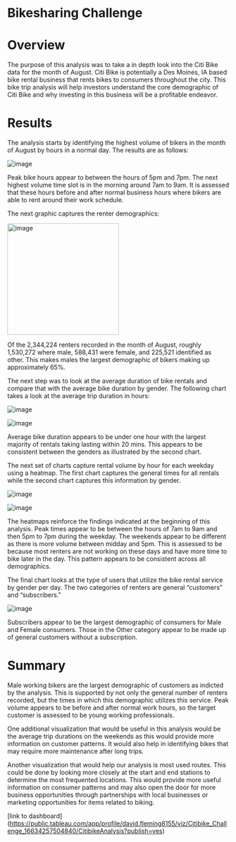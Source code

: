 # Bikesharing Challenge

# Overview

The purpose of this analysis was to take a in depth look into the Citi Bike data for the month of August. Citi Bike is potentially a Des Moines, IA based bike rental business that rents bikes to consumers throughout the city. This bike trip analysis will help investors understand the core demographic of Citi Bike and why investing in this business will be a profitable endeavor. 

# Results

The analysis starts by identifying the highest volume of bikers in the month of August by hours in a normal day. The results are as follows:

![image](https://user-images.githubusercontent.com/107585908/190879374-1bf17a08-0afd-4d7c-91cd-2f5f94e915a6.png)

Peak bike hours appear to between the hours of 5pm and 7pm. The next highest volume time slot is in the morning around 7am to 9am. It is assessed that these hours before and after normal business hours where bikers are able to rent around their work schedule.

The next graphic captures the renter demographics: 

<img width="253" alt="image" src="https://user-images.githubusercontent.com/107585908/190879380-c664b73e-cb08-4750-a8d1-b2388c729d5d.png">

Of the 2,344,224 renters recorded in the month of August, roughly 1,530,272 where male, 588,431 were female, and 225,521 identified as other. This makes males the largest demographic of bikers making up approximately 65%.

The next step was to look at the average duration of bike rentals and compare that with the average bike duration by gender. The following chart takes a look at the average trip duration in hours:

![image](https://user-images.githubusercontent.com/107585908/190879390-594172fb-0109-46ea-bf75-122b182d0145.png)

![image](https://user-images.githubusercontent.com/107585908/190879394-99437593-e9ae-40ff-a2e3-4840d4eafc25.png)

Average bike duration appears to be under one hour with the largest majority of rentals taking lasting within 20 mins. This appears to be consistent between the genders as illustrated by the second chart.

The next set of charts capture rental volume by hour for each weekday using a heatmap. The first chart captures the general times for all rentals while the second chart captures this information by gender.

![image](https://user-images.githubusercontent.com/107585908/190879404-109a4868-7967-49e1-a153-08d4f6345659.png)

![image](https://user-images.githubusercontent.com/107585908/190879405-4a99dc7a-886a-4e54-ba61-e2c50643af48.png)

The heatmaps reinforce the findings indicated at the beginning of this analysis. Peak times appear to be between the hours of 7am to 9am and then 5pm to 7pm during the weekday. The weekends appear to be different as there is more volume between midday and 5pm. This is assessed to be because most renters are not working on these days and have more time to bike later in the day. This pattern appears to be consistent across all demographics.

The final chart looks at the type of users that utilize the bike rental service by gender per day. The two categories of renters are general “customers” and “subscribers.”  

![image](https://user-images.githubusercontent.com/107585908/190879413-63cc35ea-8ced-44b1-abb1-53e9d1852439.png)

Subscribers appear to be the largest demographic of consumers for Male and Female consumers. Those in the Other category appear to be made up of general customers without a subscription. 

# Summary

Male working bikers are the largest demographic of customers as indicted by the analysis. This is supported by not only the general number of renters recorded, but the times in which this demographic utilizes this service. Peak volume appears to be before and after normal work hours, so the target customer is assessed to be young working professionals. 

One additional visualization that would be useful in this analysis would be the average trip durations on the weekends as this would provide more information on customer patterns. It would also help in identifying bikes that may require more maintenance after long trips.

Another visualization that would help our analysis is most used routes. This could be done by looking more closely at the start and end stations to determine the most frequented locations. This would provide more useful information on consumer patterns and may also open the door for more business opportunities through partnerships with local businesses or marketing opportunities for items related to biking.

[link to dashboard] (https://public.tableau.com/app/profile/david.fleming8155/viz/Citibike_Challenge_16634257504840/CitibikeAnalysis?publish=yes) 
